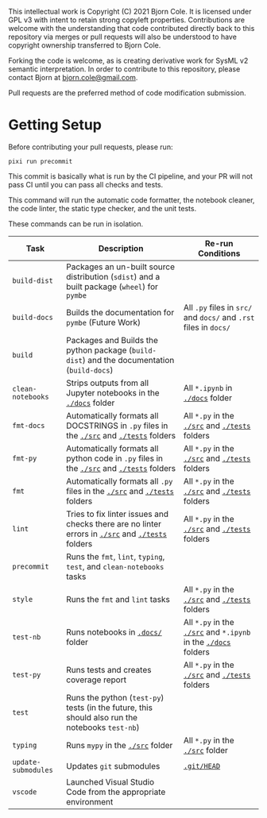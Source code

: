This intellectual work is Copyright (C) 2021 Bjorn Cole. It is licensed under GPL v3 with intent to retain strong copyleft properties. Contributions are welcome with the understanding that code contributed directly back to this repository via merges or pull requests will also be understood to have copyright ownership transferred to Bjorn Cole.

Forking the code is welcome, as is creating derivative work for SysML v2 semantic interpretation. In order to contribute to this repository, please contact Bjorn at bjorn.cole@gmail.com.

Pull requests are the preferred method of code modification submission.

# Getting Setup

Before contributing your pull requests, please run:

    pixi run precommit

This commit is basically what is run by the CI pipeline, and your PR will not pass CI until you can pass all checks and tests.

This command will run the automatic code formatter, the notebook cleaner, the code linter, the static type checker, and the unit tests.

These commands can be run in isolation.

| __Task__ | __Description__ | __Re-run Conditions__ |
|---|---|---|
| `build-dist` | Packages an un-built source distribution (`sdist`) and a built package (`wheel`) for `pymbe` |
| `build-docs` | Builds the documentation for `pymbe` (Future Work) | All `.py` files in `src/` and `docs/` and `.rst` files in `docs/`
| `build` | Packages and Builds the python package (`build-dist`) and the documentation (`build-docs`) |
| `clean-notebooks` | Strips outputs from all Jupyter notebooks in the [`./docs`](./docs) folder | All `*.ipynb` in [`./docs`](./docs)  folder
| `fmt-docs` | Automatically formats all DOCSTRINGS in `.py` files in the [`./src`](./src) and [`./tests`](./tests) folders | All `*.py` in the [`./src`](./src) and [`./tests`](./tests) folders
| `fmt-py` | Automatically formats all python code in `.py` files in the [`./src`](./src) and [`./tests`](./tests) folders | All `*.py` in the [`./src`](./src) and [`./tests`](./tests) folders
| `fmt` | Automatically formats all `.py` files in the [`./src`](./src) and [`./tests`](./tests) folders | All `*.py` in the [`./src`](./src) and [`./tests`](./tests) folders
| `lint` | Tries to fix linter issues and checks there are no linter errors in [`./src`](./src) and [`./tests`](./tests) folders | All `*.py` in the [`./src`](./src) and [`./tests`](./tests) folders
| `precommit` | Runs the `fmt`, `lint`, `typing`, `test`, and `clean-notebooks` tasks
| `style` | Runs the `fmt` and `lint` tasks | All `*.py` in the [`./src`](./src) and [`./tests`](./tests) folders
| `test-nb` | Runs notebooks in [`.docs/`](./docs) folder | All `*.py` in the [`./src`](./src) and `*.ipynb` in the [`./docs`](./docs) folders
| `test-py` | Runs tests and creates coverage report | All `*.py` in the [`./src`](./src) and [`./tests`](./tests) folders
| `test` | Runs the python (`test-py`) tests (in the future, this should also run the notebooks `test-nb`) |
| `typing` | Runs `mypy` in the [`./src`](./src) folder | All `*.py` in the [`./src`](./src) folder
| `update-submodules` | Updates `git` submodules | [`.git/HEAD`](.git/HEAD)
| `vscode` | Launched Visual Studio Code from the appropriate environment
